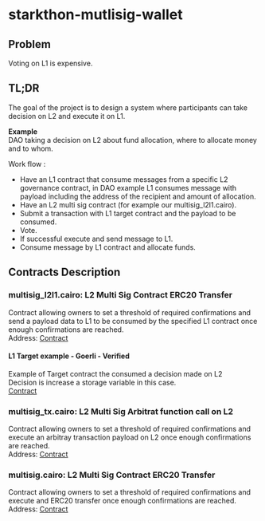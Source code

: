 # starkthon-mutlisig-wallet


## Problem
Voting on L1 is expensive.

## TL;DR
The goal of the project is to design a system where participants can take decision on L2 and execute it on L1. </br>

**Example** </br>
DAO taking a decision on L2 about fund allocation, where to allocate money and to whom. </br>

Work flow :
- Have an L1 contract that consume messages from a specific L2 governance contract, in DAO example L1 consumes message with payload including the address of the recipient and amount of allocation.
- Have an L2 multi sig contract (for example our multisig_l2l1.cairo).
- Submit a transaction with L1 target contract and the payload to be consumed.
- Vote.
- If successful execute and send message to L1.
- Consume message by L1 contract and allocate funds.

## Contracts Description

### multisig_l2l1.cairo: L2 Multi Sig Contract ERC20 Transfer
Contract allowing owners to set a threshold of required confirmations and send a payload data to L1 to be consumed by the specified L1 contract once enough confirmations are reached. </br>
Address: [Contract](https://goerli.voyager.online/contracts/0x01470297d544ad1f338376f77cad34ff6cc03b5fa89e5c952d437ca5f7194044) </br>

#### L1 Target example  - Goerli - Verified
Example of Target contract the consumed a decision made on L2 </br>
Decision is increase a storage variable in this case. </br>
[Contract](https://goerli.etherscan.io/address/0xf18a5b57d9848cd8ae8c3ce044dae95ac93bd039#readContract)


### multisig_tx.cairo: L2 Multi Sig Arbitrat function call on L2
Contract allowing owners to set a threshold of required confirmations and execute an arbitray transaction payload on L2 once enough confirmations are reached. </br>
Address: [Contract](https://goerli.voyager.online/contracts/0x00145f47b4ad5da8d201d4f2a651a28b11b26baa33634cb55f0b94c0d416edfb) </br>


### multisig.cairo: L2 Multi Sig Contract ERC20 Transfer
Contract allowing owners to set a threshold of required confirmations and execute and ERC20 transfer once enough confirmations are reached.  </br>
Address: [Contract](https://goerli.voyager.online/contracts/0x056ead718904883267826c62fd9d29f8c1d7b6287f648cd5d9cafd1de22334e2) </br>
